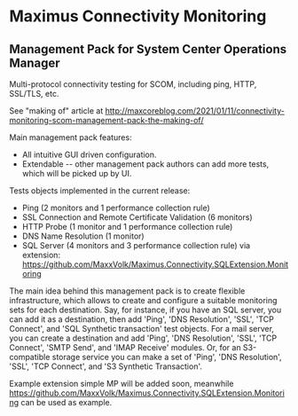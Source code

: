 # Maximus Connectivity Monitoring
## Management Pack for System Center Operations Manager 
Multi-protocol connectivity testing for SCOM, including ping, HTTP, SSL/TLS, etc.

See "making of" article at http://maxcoreblog.com/2021/01/11/connectivity-monitoring-scom-management-pack-the-making-of/

Main management pack features:

  - All intuitive GUI driven configuration.
  - Extendable -- other management pack authors can add more tests, which will be picked up by UI.


Tests objects implemented in the current release:
  - Ping (2 monitors and 1 performance collection rule)
  - SSL Connection and Remote Certificate Validation (6 monitors)
  - HTTP Probe (1 monitor and 1 performance collection rule)
  - DNS Name Resolution (1 monitor)
  - SQL Server (4 monitors and 3 performance collection rule) via extension: https://github.com/MaxxVolk/Maximus.Connectivity.SQLExtension.Monitoring

The main idea behind this management pack is to create flexible infrastructure, 
which allows to create and configure a suitable monitoring sets for each destination. 
Say, for instance, if you have an SQL server, you can add it as a destination,
then add 'Ping', 'DNS Resolution', 'SSL', 'TCP Connect', and 'SQL Synthetic transaction' test objects.
For a mail server, you can create a destination and add 'Ping', 'DNS Resolution', 'SSL', 'TCP Connect',
'SMTP Send', and 'IMAP Receive' modules. Or, for an S3-compatible storage service you can make
a set of 'Ping', 'DNS Resolution', 'SSL', 'TCP Connect', and 'S3 Synthetic Transaction'.

Example extension simple MP will be added soon, meanwhile https://github.com/MaxxVolk/Maximus.Connectivity.SQLExtension.Monitoring
can be used as example.


